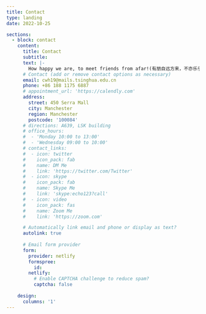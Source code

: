 ```yaml
---
title: Contact
type: landing
date: 2022-10-25

sections:
  - block: contact
    content:
      title: Contact
      subtitle:
      text: |-
        How happy we are, to meet friends from afar!(有朋自远方来，不亦乐乎！)
      # Contact (add or remove contact options as necessary)
      email: cwh19@mails.tsinghua.edu.cn    
      phone: +86 188 1175 6887
      # appointment_url: 'https://calendly.com'
      address:
        street: 450 Serra Mall
        city: Manchester
        region: Manchester
        postcode: '100084'
      # directions: A639, LSK building
      # office_hours:
      #  - 'Monday 10:00 to 13:00'
      #  - 'Wednesday 09:00 to 10:00'
      # contact_links:
      #  - icon: twitter
      #    icon_pack: fab
      #    name: DM Me
      #    link: 'https://twitter.com/Twitter'
      #  - icon: skype
      #    icon_pack: fab
      #    name: Skype Me
      #    link: 'skype:echo123?call'
      #  - icon: video
      #    icon_pack: fas
      #    name: Zoom Me
      #    link: 'https://zoom.com'

      # Automatically link email and phone or display as text?
      autolink: true
      
      # Email form provider
      form:
        provider: netlify
        formspree:
          id:
        netlify:
          # Enable CAPTCHA challenge to reduce spam?
          captcha: false
        
    design:
      columns: '1'
---
```

